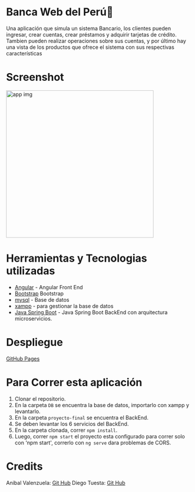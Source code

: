 



# Banca Web del Perú📝

Una aplicación que simula un sistema Bancario, los clientes pueden ingresar, crear cuentas, crear préstamos y adquirir tarjetas de crédito.
Tambien pueden realizar operaciones sobre sus cuentas, y por último hay una vista de los productos que ofrece el sistema con sus respectivas características

# Screenshot

<img src='./assets/img/ahorros.jpg' alt='app img' width='400' />

# Herramientas y Tecnologias utilizadas
* [Angular](https://angular.io/) - Angular Front End
* [Bootstrap](https://getbootstrap.com/) Bootstrap 
* [mysql](https://github.com/JedWatson/classnames#readme) - Base de datos
* [xampp](https://github.com/JedWatson/classnames#readme) - para gestionar la base de datos
* [Java Spring Boot](https://github.com/JedWatson/classnames#readme) - Java Spring Boot BackEnd con arquitectura microservicios.

# Despliegue

[GitHub Pages]()

# Para Correr esta aplicación

1. Clonar el repositorio.
2. En la carpeta ```DB``` se encuentra la base de datos, importarlo con xampp y levantarlo.
3. En la carpeta ```proyecto-final``` se encuentra el BackEnd.
4. Se deben levantar los 6 servicios del BackEnd.
2. En la carpeta clonada, correr ```npm install```.
3. Luego, correr ```npm start``` el proyecto esta configurado para correr solo con 'npm start', correrlo con ```ng serve``` dara problemas de CORS.

# Credits

Anibal Valenzuela: [Git Hub](https://github.com/anibalvale666) 
Diego Tuesta: [Git Hub](https://github.com/DiegoTuesta) 
